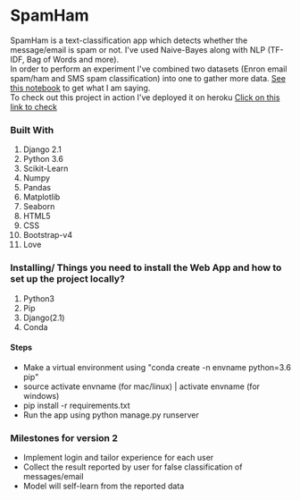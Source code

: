 # SpamHam
SpamHam is a text-classification app which detects whether the message/email is spam or not. I've used Naive-Bayes along with NLP (TF-IDF, Bag of Words and more). <br>
In order to perform an experiment I've combined two datasets (Enron email spam/ham and SMS spam classification) into one to gather more data. [See this notebook](https://github.com/aditya98ak/spam-ham-web-app/blob/master/machine_learning_section/SpamHam.ipynb) to get what I am saying.
<br>
To check out this project in action I've deployed it on heroku
[Click on this link to check](https://spamham.herokuapp.com)

 
### Built With

1. Django 2.1
2. Python 3.6
3. Scikit-Learn
4. Numpy 
5. Pandas
6. Matplotlib
7. Seaborn
4. HTML5
5. CSS
6. Bootstrap-v4
7. Love

### Installing/ Things you need to install the Web App and how to set up the project locally?

1. Python3
2. Pip
3. Django(2.1)
4. Conda

#### Steps
- Make a virtual environment using "conda create -n envname python=3.6 pip"
- source activate envname (for mac/linux) | activate envname (for windows)
- pip install -r requirements.txt
- Run the app using python manage.py runserver

### Milestones for version 2
- Implement login and tailor experience for each user
- Collect the result reported by user for false classification of messages/email
- Model will self-learn from the reported data

